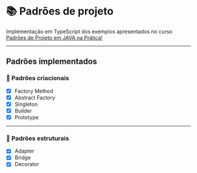 # :books: Padrões de projeto

Implementação em TypeScript dos exemplos apresentados no curso [Padrões de Projeto em JAVA na Prática! ](https://www.udemy.com/course/padroes-de-projeto-em-java-na-pratica/)

---

## Padrões implementados

### :hammer: Padrões criacionais

- [x] Factory Method
- [x] Abstract Factory
- [x] Singleton
- [x] Builder
- [x] Prototype

---

### :bank: Padrões estruturais

- [x] Adapter
- [x] Bridge
- [x] Decorator